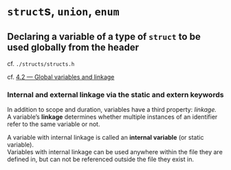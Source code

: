 # `struct`s, `union`, `enum`  

## Declaring a variable of a type of `struct` to be used globally from the header 

cf. `./structs/structs.h`  

cf. [4.2 — Global variables and linkage](http://www.learncpp.com/cpp-tutorial/42-global-variables/)  

### Internal and external linkage via the static and extern keywords ###

In addition to scope and duration, variables have a third property: *linkage.*   
A variable’s **linkage** determines whether multiple instances of an identifier refer to the same variable or not.  

A variable with internal linkage is called an **internal variable** (or static variable).  
Variables with internal linkage can be used anywhere within the file they are defined in, but can not be referenced outside the file they exist in.
